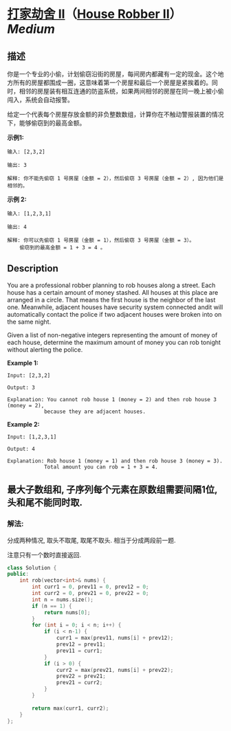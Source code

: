 # [打家劫舍 II](https://leetcode-cn.com/problems/house-robber-ii)（[House Robber II](https://leetcode.com/problems/house-robber-ii)）*Medium*
## 描述
你是一个专业的小偷，计划偷窃沿街的房屋，每间房内都藏有一定的现金。这个地方所有的房屋都围成一圈，这意味着第一个房屋和最后一个房屋是紧挨着的。同时，相邻的房屋装有相互连通的防盗系统，如果两间相邻的房屋在同一晚上被小偷闯入，系统会自动报警。

给定一个代表每个房屋存放金额的非负整数数组，计算你在不触动警报装置的情况下，能够偷窃到的最高金额。

**示例1:**
```
输入: [2,3,2]

输出: 3

解释: 你不能先偷窃 1 号房屋（金额 = 2），然后偷窃 3 号房屋（金额 = 2）, 因为他们是相邻的。
```


**示例 2:**
```
输入: [1,2,3,1]

输出: 4

解释: 你可以先偷窃 1 号房屋（金额 = 1），然后偷窃 3 号房屋（金额 = 3）。
    偷窃到的最高金额 = 1 + 3 = 4 。
```

## Description
You are a professional robber planning to rob houses along a street. Each house has a certain amount of money stashed. All houses at this place are arranged in a circle. That means the first house is the neighbor of the last one. Meanwhile, adjacent houses have security system connected andit will automatically contact the police if two adjacent houses were broken into on the same night.

Given a list of non-negative integers representing the amount of money of each house, determine the maximum amount of money you can rob tonight without alerting the police.

**Example 1:**
```
Input: [2,3,2]

Output: 3

Explanation: You cannot rob house 1 (money = 2) and then rob house 3 (money = 2),
            because they are adjacent houses.
```


**Example 2:**
```
Input: [1,2,3,1]

Output: 4

Explanation: Rob house 1 (money = 1) and then rob house 3 (money = 3).
            Total amount you can rob = 1 + 3 = 4.
```


## 最大子数组和, 子序列每个元素在原数组需要间隔1位, 头和尾不能同时取.
### 解法:
分成两种情况, 取头不取尾, 取尾不取头. 相当于分成两段前一题.

注意只有一个数时直接返回.
```c++
class Solution {
public:
    int rob(vector<int>& nums) {
        int curr1 = 0, prev11 = 0, prev12 = 0;
        int curr2 = 0, prev21 = 0, prev22 = 0;
        int n = nums.size();
        if (n == 1) {
            return nums[0]; 
        }
        for (int i = 0; i < n; i++) {
            if (i < n-1) {
                curr1 = max(prev11, nums[i] + prev12);
                prev12 = prev11;
                prev11 = curr1;
            }
            if (i > 0) {
                curr2 = max(prev21, nums[i] + prev22);
                prev22 = prev21;
                prev21 = curr2;
            }
        }
        
        return max(curr1, curr2);
    }
};
```